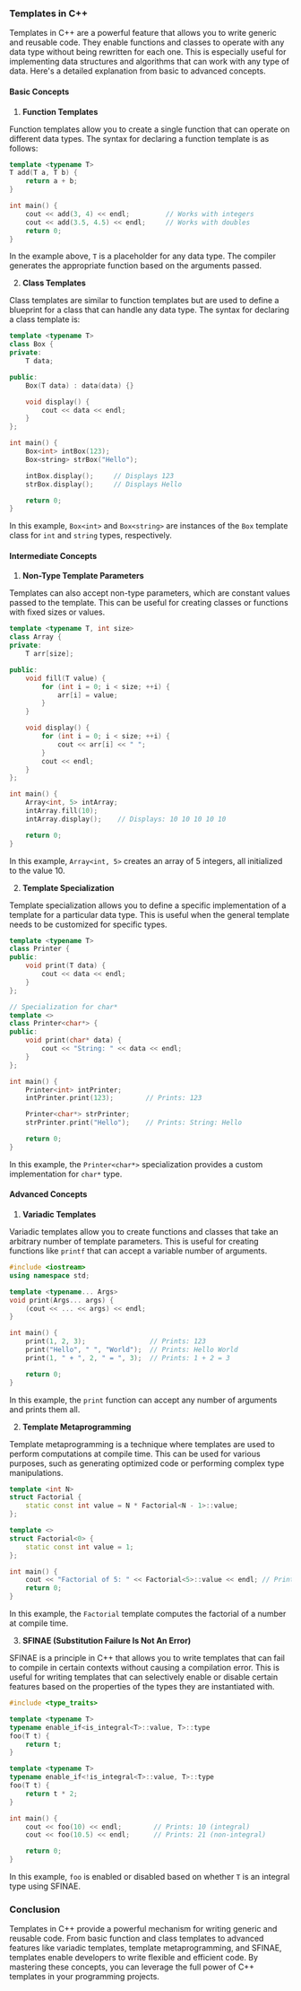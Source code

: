 ### Templates in C++

Templates in C++ are a powerful feature that allows you to write generic and reusable code. They enable functions and classes to operate with any data type without being rewritten for each one. This is especially useful for implementing data structures and algorithms that can work with any type of data. Here's a detailed explanation from basic to advanced concepts.

#### **Basic Concepts**

1. **Function Templates**

Function templates allow you to create a single function that can operate on different data types. The syntax for declaring a function template is as follows:

```cpp
template <typename T>
T add(T a, T b) {
    return a + b;
}

int main() {
    cout << add(3, 4) << endl;         // Works with integers
    cout << add(3.5, 4.5) << endl;     // Works with doubles
    return 0;
}
```

In the example above, `T` is a placeholder for any data type. The compiler generates the appropriate function based on the arguments passed.

2. **Class Templates**

Class templates are similar to function templates but are used to define a blueprint for a class that can handle any data type. The syntax for declaring a class template is:

```cpp
template <typename T>
class Box {
private:
    T data;

public:
    Box(T data) : data(data) {}

    void display() {
        cout << data << endl;
    }
};

int main() {
    Box<int> intBox(123);
    Box<string> strBox("Hello");

    intBox.display();     // Displays 123
    strBox.display();     // Displays Hello

    return 0;
}
```

In this example, `Box<int>` and `Box<string>` are instances of the `Box` template class for `int` and `string` types, respectively.

#### **Intermediate Concepts**

1. **Non-Type Template Parameters**

Templates can also accept non-type parameters, which are constant values passed to the template. This can be useful for creating classes or functions with fixed sizes or values.

```cpp
template <typename T, int size>
class Array {
private:
    T arr[size];

public:
    void fill(T value) {
        for (int i = 0; i < size; ++i) {
            arr[i] = value;
        }
    }

    void display() {
        for (int i = 0; i < size; ++i) {
            cout << arr[i] << " ";
        }
        cout << endl;
    }
};

int main() {
    Array<int, 5> intArray;
    intArray.fill(10);
    intArray.display();    // Displays: 10 10 10 10 10 

    return 0;
}
```

In this example, `Array<int, 5>` creates an array of 5 integers, all initialized to the value 10.

2. **Template Specialization**

Template specialization allows you to define a specific implementation of a template for a particular data type. This is useful when the general template needs to be customized for specific types.

```cpp
template <typename T>
class Printer {
public:
    void print(T data) {
        cout << data << endl;
    }
};

// Specialization for char*
template <>
class Printer<char*> {
public:
    void print(char* data) {
        cout << "String: " << data << endl;
    }
};

int main() {
    Printer<int> intPrinter;
    intPrinter.print(123);        // Prints: 123

    Printer<char*> strPrinter;
    strPrinter.print("Hello");    // Prints: String: Hello

    return 0;
}
```

In this example, the `Printer<char*>` specialization provides a custom implementation for `char*` type.

#### **Advanced Concepts**

1. **Variadic Templates**

Variadic templates allow you to create functions and classes that take an arbitrary number of template parameters. This is useful for creating functions like `printf` that can accept a variable number of arguments.

```cpp
#include <iostream>
using namespace std;

template <typename... Args>
void print(Args... args) {
    (cout << ... << args) << endl;
}

int main() {
    print(1, 2, 3);                // Prints: 123
    print("Hello", " ", "World");  // Prints: Hello World
    print(1, " + ", 2, " = ", 3);  // Prints: 1 + 2 = 3

    return 0;
}
```

In this example, the `print` function can accept any number of arguments and prints them all.

2. **Template Metaprogramming**

Template metaprogramming is a technique where templates are used to perform computations at compile time. This can be used for various purposes, such as generating optimized code or performing complex type manipulations.

```cpp
template <int N>
struct Factorial {
    static const int value = N * Factorial<N - 1>::value;
};

template <>
struct Factorial<0> {
    static const int value = 1;
};

int main() {
    cout << "Factorial of 5: " << Factorial<5>::value << endl; // Prints: Factorial of 5: 120
    return 0;
}
```

In this example, the `Factorial` template computes the factorial of a number at compile time.

3. **SFINAE (Substitution Failure Is Not An Error)**

SFINAE is a principle in C++ that allows you to write templates that can fail to compile in certain contexts without causing a compilation error. This is useful for writing templates that can selectively enable or disable certain features based on the properties of the types they are instantiated with.

```cpp
#include <type_traits>

template <typename T>
typename enable_if<is_integral<T>::value, T>::type
foo(T t) {
    return t;
}

template <typename T>
typename enable_if<!is_integral<T>::value, T>::type
foo(T t) {
    return t * 2;
}

int main() {
    cout << foo(10) << endl;        // Prints: 10 (integral)
    cout << foo(10.5) << endl;      // Prints: 21 (non-integral)

    return 0;
}
```

In this example, `foo` is enabled or disabled based on whether `T` is an integral type using SFINAE.

### Conclusion

Templates in C++ provide a powerful mechanism for writing generic and reusable code. From basic function and class templates to advanced features like variadic templates, template metaprogramming, and SFINAE, templates enable developers to write flexible and efficient code. By mastering these concepts, you can leverage the full power of C++ templates in your programming projects.
